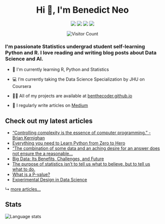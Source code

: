 <h1 align="center">Hi 👋, I'm Benedict Neo</h1>

<p align="center">
  <a href="https://medium.com/@benthecoder07"><img src="https://img.shields.io/badge/Medium-12100E?style=for-the-badge&logo=medium&logoColor=white" /></a>
  <a href="https://twitter.com/benthecoder1"><img src="https://img.shields.io/badge/Twitter-1DA1F2?style=for-the-badge&logo=twitter&logoColor=white" /></a>
  <a href="https://www.linkedin.com/in/benedictneo"><img src="https://img.shields.io/badge/LinkedIn-0077B5?style=for-the-badge&logo=linkedin&logoColor=white" /></a>
  <a href="mailto:benthecoder07@gmail.com"><img src="https://img.shields.io/badge/Gmail-D14836?style=for-the-badge&logo=gmail&logoColor=white" /></a>
</p>

<p align="center"> 
	<img src="https://profile-counter.glitch.me/{benthecoder}/count.svg" alt="Visitor Count" /> 
</p>

### I'm passionate Statistics undergrad student self-learning Python and R. I love reading and writing blog posts about Data Science and AI.

- 🌱 I'm currently learning R, Python and Statistics 

- 💻 I’m currently taking the Data Science Specialization by JHU on Coursera

- 👨‍💻 All of my projects are available at [benthecoder.github.io](https://benthecoder.github.io)

- 📝 I regularly write articles on [Medium](https://medium.com/@benthecoder07)


## Check out my latest articles

<!-- BLOG-POST-LIST:START -->
- [“Controlling complexity is the essence of computer programming.” -Brian Kernighan](https://medium.com/@benthecoder07/controlling-complexity-is-the-essence-of-computer-programming-brian-kernighan-fc6647af998a?source=rss-9a24cc840494------2)
- [Everything you need to Learn Python from Zero to Hero](https://towardsdatascience.com/everything-you-need-to-learn-python-from-zero-to-hero-3dc950cb1b4c?source=rss-9a24cc840494------2)
- [“The combination of some data and an aching desire for an answer does not ensure the a reasonable…](https://medium.com/@benthecoder07/the-combination-of-some-data-and-an-aching-desire-for-an-answer-does-not-ensure-the-a-reasonable-e79ce2c5a78b?source=rss-9a24cc840494------2)
- [Big Data: Its Benefits, Challenges, and Future](https://towardsdatascience.com/big-data-its-benefits-challenges-and-future-6fddd69ab927?source=rss-9a24cc840494------2)
- [The purpose of statistics isn’t to tell us what to believe, but to tell us what to do.](https://medium.com/@benthecoder07/the-purpose-of-statistics-isnt-to-tell-us-what-to-believe-but-to-tell-us-what-to-do-63e5fd598e5c?source=rss-9a24cc840494------2)
- [What is a P-value?](https://towardsdatascience.com/what-is-a-p-value-2cd0b1898e6f?source=rss-9a24cc840494------2)
- [Experimental Design in Data Science](https://towardsdatascience.com/designing-experiments-in-data-science-23360d2ddf84?source=rss-9a24cc840494------2)
<!-- BLOG-POST-LIST:END -->

↳ [more articles...](https://medium.com/@benthecoder07)


## Stats

![Language stats](https://github-readme-stats.vercel.app/api/top-langs/?username=benthecoder&layout=compact)


<!--
<details>
  <summary>:zap: GitHub and Language Stats</summary>

  <img align="left" alt="Benedict's Language stats" src="https://github-readme-stats.vercel.app/api/top-langs/?username=benthecoder&layout=compact" />

  <img align="left" alt="Benedict's github stats" src="https://github-readme-stats.vercel.app/api?username=benthecoder&count_private=true&show_icons=true&theme=midnight-purple&hide_rank=false" />

</details>

![Benedict's github stats](https://github-readme-stats.vercel.app/api?username=benthecoder&count_private=true&show_icons=true&theme=midnight-purple&hide_rank=false)
--> 